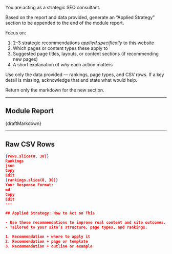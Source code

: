 You are acting as a strategic SEO consultant.

Based on the report and data provided, generate an “Applied Strategy” section to be appended to the end of the module report.

Focus on:
1. 2–3 strategic recommendations *applied specifically* to this website
2. Which pages or content types these apply to
3. Suggested page titles, layouts, or content sections (if recommending new pages)
4. A short explanation of *why* each action matters

Use only the data provided — rankings, page types, and CSV rows. If a key detail is missing, acknowledge that and state what would help.

Return only the markdown for the new section.

---

## Module Report
{draftMarkdown}

---

## Raw CSV Rows
```json
{rows.slice(0, 30)}
Rankings
json
Copy
Edit
{rankings.slice(0, 30)}
Your Response Format:
md
Copy
Edit
---

## Applied Strategy: How to Act on This

- Use these recommendations to improve real content and site outcomes.
- Tailored to your site’s structure, page types, and rankings.

1. Recommendation + where to apply it
2. Recommendation + page or template
3. Recommendation + outline or example
